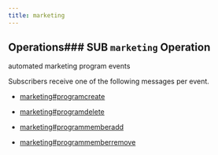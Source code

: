 ```yaml
---
title: marketing
---
```

## Operations### SUB `marketing` Operation

automated marketing program events

Subscribers receive one of the following messages per event.

* [marketing#programcreate](message/marketing.programcreate)

* [marketing#programdelete](message/marketing.programdelete)

* [marketing#programmemberadd](message/marketing.programmemberadd)

* [marketing#programmemberremove](message/marketing.programmemberremove)




